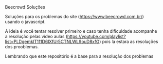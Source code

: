 Beecrowd Soluções

Soluções para os problemas do site (https://www.beecrowd.com.br/) usando o javascript.

A ideia é você tentar resolver primeiro e caso tenha dificuldade acompanhe a resolução pelas vídeo aulas (https://youtube.com/playlist?list=PLDgemkIT111D6IXfUr5CTNLWL9ouD8xfG)
pois la estara as resoluções dos prooblemas.

Lembrando que este repositório é a base para a resolução dos problemas
